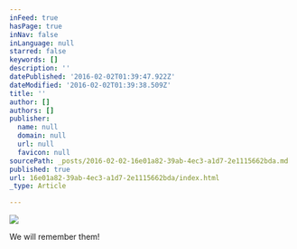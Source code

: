 ```yaml
---
inFeed: true
hasPage: true
inNav: false
inLanguage: null
starred: false
keywords: []
description: ''
datePublished: '2016-02-02T01:39:47.922Z'
dateModified: '2016-02-02T01:39:38.509Z'
title: ''
author: []
authors: []
publisher:
  name: null
  domain: null
  url: null
  favicon: null
sourcePath: _posts/2016-02-02-16e01a82-39ab-4ec3-a1d7-2e1115662bda.md
published: true
url: 16e01a82-39ab-4ec3-a1d7-2e1115662bda/index.html
_type: Article

---
```

![](https://the-grid-user-content.s3-us-west-2.amazonaws.com/7a23c196-63d0-4852-ba19-6de8b536649b.jpg)

We will remember them!